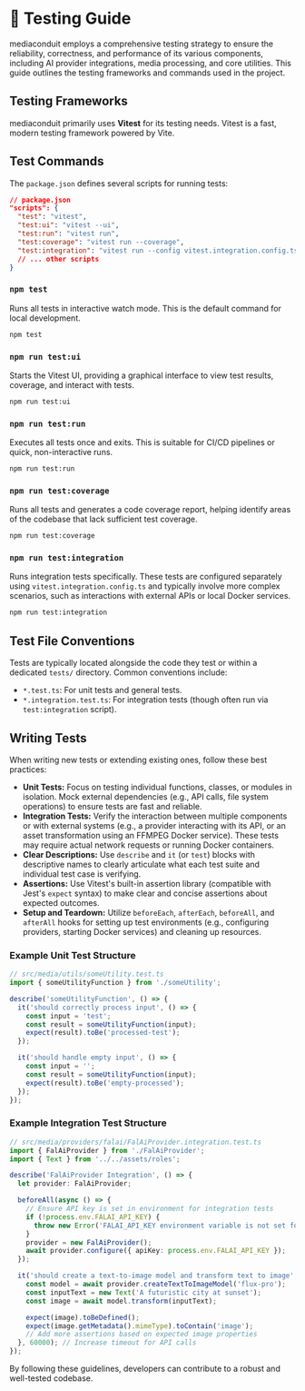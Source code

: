 # 🧪 Testing Guide

mediaconduit employs a comprehensive testing strategy to ensure the reliability, correctness, and performance of its various components, including AI provider integrations, media processing, and core utilities. This guide outlines the testing frameworks and commands used in the project.

## Testing Frameworks

mediaconduit primarily uses **Vitest** for its testing needs. Vitest is a fast, modern testing framework powered by Vite.

## Test Commands

The `package.json` defines several scripts for running tests:

```json
// package.json
"scripts": {
  "test": "vitest",
  "test:ui": "vitest --ui",
  "test:run": "vitest run",
  "test:coverage": "vitest run --coverage",
  "test:integration": "vitest run --config vitest.integration.config.ts",
  // ... other scripts
}
```

### `npm test`

Runs all tests in interactive watch mode. This is the default command for local development.

```bash
npm test
```

### `npm run test:ui`

Starts the Vitest UI, providing a graphical interface to view test results, coverage, and interact with tests.

```bash
npm run test:ui
```

### `npm run test:run`

Executes all tests once and exits. This is suitable for CI/CD pipelines or quick, non-interactive runs.

```bash
npm run test:run
```

### `npm run test:coverage`

Runs all tests and generates a code coverage report, helping identify areas of the codebase that lack sufficient test coverage.

```bash
npm run test:coverage
```

### `npm run test:integration`

Runs integration tests specifically. These tests are configured separately using `vitest.integration.config.ts` and typically involve more complex scenarios, such as interactions with external APIs or local Docker services.

```bash
npm run test:integration
```

## Test File Conventions

Tests are typically located alongside the code they test or within a dedicated `tests/` directory. Common conventions include:

*   `*.test.ts`: For unit tests and general tests.
*   `*.integration.test.ts`: For integration tests (though often run via `test:integration` script).

## Writing Tests

When writing new tests or extending existing ones, follow these best practices:

*   **Unit Tests:** Focus on testing individual functions, classes, or modules in isolation. Mock external dependencies (e.g., API calls, file system operations) to ensure tests are fast and reliable.
*   **Integration Tests:** Verify the interaction between multiple components or with external systems (e.g., a provider interacting with its API, or an asset transformation using an FFMPEG Docker service). These tests may require actual network requests or running Docker containers.
*   **Clear Descriptions:** Use `describe` and `it` (or `test`) blocks with descriptive names to clearly articulate what each test suite and individual test case is verifying.
*   **Assertions:** Use Vitest's built-in assertion library (compatible with Jest's `expect` syntax) to make clear and concise assertions about expected outcomes.
*   **Setup and Teardown:** Utilize `beforeEach`, `afterEach`, `beforeAll`, and `afterAll` hooks for setting up test environments (e.g., configuring providers, starting Docker services) and cleaning up resources.

### Example Unit Test Structure

```typescript
// src/media/utils/someUtility.test.ts
import { someUtilityFunction } from './someUtility';

describe('someUtilityFunction', () => {
  it('should correctly process input', () => {
    const input = 'test';
    const result = someUtilityFunction(input);
    expect(result).toBe('processed-test');
  });

  it('should handle empty input', () => {
    const input = '';
    const result = someUtilityFunction(input);
    expect(result).toBe('empty-processed');
  });
});
```

### Example Integration Test Structure

```typescript
// src/media/providers/falai/FalAiProvider.integration.test.ts
import { FalAiProvider } from './FalAiProvider';
import { Text } from '../../assets/roles';

describe('FalAiProvider Integration', () => {
  let provider: FalAiProvider;

  beforeAll(async () => {
    // Ensure API key is set in environment for integration tests
    if (!process.env.FALAI_API_KEY) {
      throw new Error('FALAI_API_KEY environment variable is not set for integration tests.');
    }
    provider = new FalAiProvider();
    await provider.configure({ apiKey: process.env.FALAI_API_KEY });
  });

  it('should create a text-to-image model and transform text to image', async () => {
    const model = await provider.createTextToImageModel('flux-pro');
    const inputText = new Text('A futuristic city at sunset');
    const image = await model.transform(inputText);

    expect(image).toBeDefined();
    expect(image.getMetadata().mimeType).toContain('image');
    // Add more assertions based on expected image properties
  }, 60000); // Increase timeout for API calls
});
```

By following these guidelines, developers can contribute to a robust and well-tested codebase.

